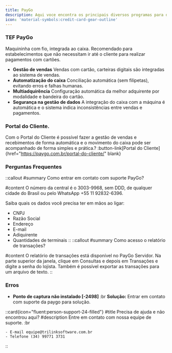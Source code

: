 ```yaml
---
title: PayGo
description: Aqui voce encontra os principais diversos programas para download.
icon: 'material-symbols:credit-card-gear-outline'
---
```

### TEF PayGo
Maquininha com fio, integrada ao caixa. Recomendado para estabelecimentos que não necessitam ir até o cliente para realizar pagamentos com cartões.
- **Gestão de vendas** Vendas com cartão, carteiras digitais são integradas ao sistema de vendas.
- **Automatização do caixa** Conciliação automática (sem filipetas), evitando erros e falhas humanas.
- **Multiadquirência** Configuração automática da melhor adquirente por modalidade e bandeira do cartão.
- **Segurança na gestão de dados** A integração do caixa com a máquina é automática e o sistema indica inconsistências entre vendas e pagamentos.

### Portal do Cliente.
Com o Portal do Cliente é possível fazer a gestão de vendas e recebimentos de forma automática e o movimento do caixa pode ser acompanhado de forma simples e prática.?
:button-link[Portal do Cliente]{href="https://paygo.com.br/portal-do-cliente/" blank}

### Perguntas Frequentes

::callout
#summary
Como entrar em contato com suporte PayGo?

#content
O número da central é o 3003-9968, sem DDD, de qualquer cidade do Brasil ou pelo WhatsApp +55 11 92832-6396.

Saiba quais os dados você precisa ter em mãos ao ligar:
- CNPJ
- Razão Social
- Endereço
- E-mail
- Adiquirente
- Quantidades de terminais
::
::callout
#summary
Como acesso o relatório de transações?

#content
O relatório de transações está disponível no PayGo Servidor. Na parte superior da janela, clique em Consultas e depois em Transações e digite a senha do lojista. Também é possível exportar as transações para um arquivo de texto.
::

### Erros

- **Ponto de captura não instalado [-2498]**  :br
   **Solução:** Entrar em contato com suporte da paygo para solução.

 ::card{icon="fluent:person-support-24-filled"}
 #title
 Precisa de ajuda e não encontrou aqui?
 #description
 Entre em contato com nossa equipe de suporte. :br

    - E-mail equipe@trilinksoftware.com.br 
    - Telefone (34) 99771 3731
 ::